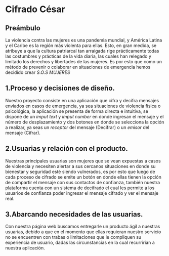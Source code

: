 # Cifrado César

## Preámbulo
La violencia contra las mujeres es una pandemia mundial, y América Latina y el Caribe es la región más violenta para ellas. Esto, en gran medida, se atribuye a que la cultura patriarcal tan arraigada rige prácticamente todas las costumbres y prácticas de la vida diaria, las cuales han relegado y limitado los derechos y libertades de las mujeres.
Es por esto que como un método de prevenir o colaborar en situaciones de emergencia hemos decidido crear *S.O.S MUJERES* 

## 1.Proceso y decisiones de diseño.
Nuestro proyecto consiste en una aplicación que cifra y decifra mensajes enviados en casos de emergencia, ya sea situaciones de violencia física o psicológica, la aplicación se presenta de forma directa e intuitiva, se dispone de un *imput text* y *imput number* en donde ingresan el mensaje y el número de desplazamiento y dos botones en donde se selecciona la opción a realizar, ya seas un *receptor* del mensaje (Decifrar) o un *emisor* del mensaje (Cifrar).

## 2.Usuarias y relación con el producto.
Nuestras principales usuarias son mujeres que se vean expuestas a casos de violencia y necesiten alertar a sus cercanos situaciones en donde su bienestar y seguridad esté siendo vulnerados, es por esto que luego de cada proceso de cifrado se emite un botón en donde ellas tienen la opción de compartir el mensaje con sus contactos de confianza, también nuestra plataforma cuenta con un sistema de decifrado el cual les permite a los usuarios de confianza poder ingresar el mensaje cifrado y ver el mensaje real.

## 3.Abarcando necesidades de las usuarias.
Con nuestra página web buscamos entregarle un producto ágil a nuestras usuarias, debido a que en el momento que ellas requieran nuestro servicio no se encuentren con trabas o limitaciones que le compliquen su experiencia de usuario, dadas las circunstancias en la cual recurririan a nuestra aplicación.
